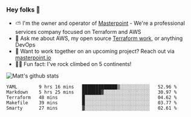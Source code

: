 

### Hey folks 👋

- ⛅️ I'm the owner and operator of [Masterpoint](https://masterpoint.io) - We're a professional services company focused on Terraform and AWS
- 💬 Ask me about AWS, my open source [Terraform work](https://github.com/masterpointio?q=terraform&type=&language=hcl), or anything DevOps
- 🔨 Want to work together on an upcoming project? Reach out via [masterpoint.io](https://masterpoint.io)
- 🧗‍♂️ Fun fact: I've rock climbed on 5 continents! 


![Matt's github stats](https://github-readme-stats.vercel.app/api?username=Gowiem&count_private=true&theme=cobalt&show_icons=true)

<!--START_SECTION:waka-->
```text
YAML        9 hrs 16 mins   █████████████▒░░░░░░░░░░░   52.96 % 
Markdown    5 hrs 25 mins   ███████▓░░░░░░░░░░░░░░░░░   30.97 % 
Terraform   48 mins         █░░░░░░░░░░░░░░░░░░░░░░░░   04.62 % 
Makefile    39 mins         █░░░░░░░░░░░░░░░░░░░░░░░░   03.77 % 
Smarty      27 mins         ▓░░░░░░░░░░░░░░░░░░░░░░░░   02.61 % 
```
<!--END_SECTION:waka-->

